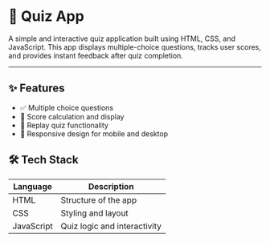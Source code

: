 # 🧠 Quiz App

A simple and interactive quiz application built using HTML, CSS, and JavaScript. This app displays multiple-choice questions, tracks user scores, and provides instant feedback after quiz completion.

---

## ✨ Features

- ✅ Multiple choice questions
- 🧮 Score calculation and display
- 🔄 Replay quiz functionality
- 📱 Responsive design for mobile and desktop

## 🛠️ Tech Stack

| Language  | Description            |
|-----------|------------------------|
| HTML      | Structure of the app   |
| CSS       | Styling and layout     |
| JavaScript | Quiz logic and interactivity |
